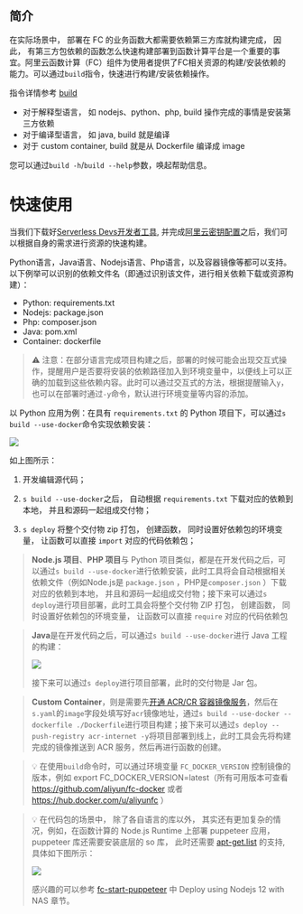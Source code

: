 ## 简介


在实际场景中， 部署在 FC 的业务函数大都需要依赖第三方库就构建完成， 因此， 有第三方包依赖的函数怎么快速构建部署到函数计算平台是一个重要的事宜。阿里云函数计算（FC）组件为使用者提供了FC相关资源的构建/安装依赖的能力。可以通过`build`指令，快速进行构建/安装依赖操作。

指令详情参考 [build](https://gitee.com/devsapp/fc/blob/main/docs/zh/command/build.md)


- 对于解释型语言， 如 nodejs、python、php,  build 操作完成的事情是安装第三方依赖
- 对于编译型语言， 如 java,  build 就是编译
- 对于 custom container,  build 就是从 Dockerfile 编译成 image



您可以通过`build -h`/`build --help`参数，唤起帮助信息。


# 快速使用


当我们下载好[Serverless Devs开发者工具](../../Getting-started/Install-tutorial.md), 并完成[阿里云密钥配置](../../Getting-started/Setting-up-credentials.md)之后，我们可以根据自身的需求进行资源的快速构建。


Python语言，Java语言、Nodejs语言、Php语言，以及容器镜像等都可以支持。以下例举可以识别的依赖文件名（即通过识别该文件，进行相关依赖下载或资源构建）：


- Python: requirements.txt
- Nodejs: package.json
- Php: composer.json
- Java: pom.xml
- Container: dockerfile

> ⚠️ 注意：在部分语言完成项目构建之后，部署的时候可能会出现交互式操作，提醒用户是否要将安装的依赖路径加入到环境变量中，以便线上可以正确的加载到这些依赖内容。此时可以通过交互式的方法，根据提醒输入`y`，也可以在部署时通过`-y`命令，默认进行环境变量等内容的添加。

以 Python 应用为例：在具有 `requirements.txt` 的 Python 项目下，可以通过`s build --use-docker`命令实现依赖安装：

![](https://img.alicdn.com/imgextra/i3/O1CN016yUmJP1aKU4boPjWo_!!6000000003311-2-tps-1667-978.png)

如上图所示：

1. 开发编辑源代码；

2. `s build --use-docker`之后， 自动根据 `requirements.txt` 下载对应的依赖到本地， 并且和源码一起组成交付物；

3. `s deploy` 将整个交付物 zip 打包， 创建函数， 同时设置好依赖包的环境变量， 让函数可以直接 `import` 对应的代码依赖包；

> **Node.js 项目**、**PHP 项目**与 Python 项目类似，都是在开发代码之后，可以通过`s build --use-docker`进行依赖安装，此时工具将会自动根据相关依赖文件（例如Node.js是 `package.json` ，PHP是`composer.json` ）下载对应的依赖到本地， 并且和源码一起组成交付物；接下来可以通过`s deploy`进行项目部署，此时工具会将整个交付物 ZIP 打包， 创建函数， 同时设置好依赖包的环境变量， 让函数可以直接 `require` 对应的代码依赖包

> **Java**是在开发代码之后，可以通过`s build --use-docker`进行 Java 工程的构建：
>
> ![](https://img.alicdn.com/imgextra/i4/O1CN014gwk4d1PZdOnL9gWC_!!6000000001855-2-tps-1304-622.png)
>
> 接下来可以通过`s deploy`进行项目部署，此时的交付物是 Jar 包。

> **Custom Container**，则是需要先[开通 ACR/CR 容器镜像服务](https://cr.console.aliyun.com/)，然后在`s.yaml`的`image`字段处填写好`acr`镜像地址，通过`s build --use-docker --dockerfile ./Dockerfile`进行项目构建；接下来可以通过`s deploy --push-registry acr-internet -y`将项目部署到线上，此时工具会先将构建完成的镜像推送到 ACR 服务，然后再进行函数的创建。

> 💡 在使用`build`命令时，可以通过环境变量 `FC_DOCKER_VERSION` 控制镜像的版本，例如 export FC_DOCKER_VERSION=latest（所有可用版本可查看 https://github.com/aliyun/fc-docker 或者 https://hub.docker.com/u/aliyunfc ）

> 💡 在代码包的场景中， 除了各自语言的库以外， 其实还有更加复杂的情况，例如，在函数计算的 Node.js Runtime 上部署 puppeteer 应用， puppeteer 库还需要安装底层的 so 库， 此时还需要 [apt-get.list](https://github.com/devsapp/start-puppeteer/blob/master/src/nodejs12/src/apt-get.list) 的支持,  具体如下图所示：
>
> ![](https://img.alicdn.com/imgextra/i2/O1CN01IOxwXQ1EiNBT7jFtJ_!!6000000000385-2-tps-1684-964.png)
>
> 感兴趣的可以参考 [fc-start-puppeteer](https://github.com/devsapp/start-puppeteer/tree/master/src)  中 Deploy using Nodejs 12 with NAS 章节。